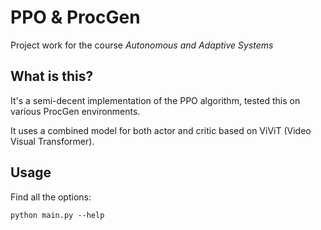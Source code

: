 # PPO & ProcGen

Project work for the course _Autonomous and Adaptive Systems_

## What is this?

It's a semi-decent implementation of the PPO algorithm, tested this on various ProcGen environments.

It uses a combined model for both actor and critic based on ViViT (Video Visual Transformer).

## Usage

Find all the options:

```
python main.py --help
```
